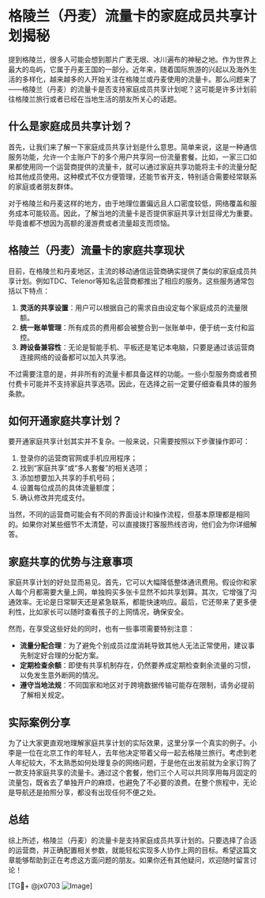 # 格陵兰（丹麦）流量卡的家庭成员共享计划揭秘

提到格陵兰，很多人可能会想到那片广袤无垠、冰川遍布的神秘之地。作为世界上最大的岛屿，它属于丹麦王国的一部分。近年来，随着国际旅游的兴起以及海外生活的多样化，越来越多的人开始关注在格陵兰或丹麦使用的流量卡。那么问题来了——格陵兰（丹麦）的流量卡是否支持家庭成员共享计划呢？这可能是许多计划前往格陵兰旅行或者已经在当地生活的朋友所关心的话题。

## 什么是家庭成员共享计划？

首先，让我们来了解一下家庭成员共享计划是什么意思。简单来说，这是一种通信服务功能，允许一个主账户下的多个用户共享同一份流量套餐。比如，一家三口如果都使用同一个运营商提供的流量卡，就可以通过家庭共享功能将主卡的流量分配给其他成员使用。这种模式不仅方便管理，还能节省开支，特别适合需要经常联系的家庭或者朋友群体。

对于格陵兰和丹麦这样的地方，由于地理位置偏远且人口密度较低，网络覆盖和服务成本可能较高。因此，了解当地的流量卡是否提供家庭共享计划显得尤为重要。毕竟谁都不想因为高额的漫游费或者流量超支而烦恼。

## 格陵兰（丹麦）流量卡的家庭共享现状

目前，在格陵兰和丹麦地区，主流的移动通信运营商确实提供了类似的家庭成员共享计划。例如TDC、Telenor等知名运营商都推出了相应的服务。这些服务通常包括以下特点：

1. **灵活的共享设置**：用户可以根据自己的需求自由设定每个家庭成员的流量限额。
2. **统一账单管理**：所有成员的费用都会被整合到一张账单中，便于统一支付和监控。
3. **跨设备兼容性**：无论是智能手机、平板还是笔记本电脑，只要是通过该运营商连接网络的设备都可以加入共享池。

不过需要注意的是，并非所有的流量卡都具备这样的功能。一些小型服务商或者预付费卡可能并不支持家庭共享选项。因此，在选择之前一定要仔细查看具体的服务条款。

## 如何开通家庭共享计划？

要开通家庭共享计划其实并不复杂。一般来说，只需要按照以下步骤操作即可：

1. 登录你的运营商官网或手机应用程序；
2. 找到“家庭共享”或“多人套餐”的相关选项；
3. 添加想要加入共享的手机号码；
4. 设置每位成员的具体流量额度；
5. 确认修改并完成支付。

当然，不同的运营商可能会有不同的界面设计和操作流程，但基本原理都是相同的。如果你对某些细节不太清楚，可以直接拨打客服热线咨询，他们会为你详细解答。

## 家庭共享的优势与注意事项

家庭共享计划的好处显而易见。首先，它可以大幅降低整体通讯费用。假设你和家人每个月都需要大量上网，单独购买多张卡显然不如共享划算。其次，它增强了沟通效率。无论是日常聊天还是紧急联系，都能快速响应。最后，它还带来了更多便利性，比如家长可以随时查看孩子的上网情况，确保安全。

然而，在享受这些好处的同时，也有一些事项需要特别注意：

- **流量分配合理**：为了避免个别成员过度消耗导致其他人无法正常使用，建议事先制定好合理的分配方案。
- **定期检查余额**：即使有共享机制存在，仍然要养成定期检查剩余流量的习惯，以免发生意外断网的情况。
- **遵守当地法规**：不同国家和地区对于跨境数据传输可能存在限制，请务必提前了解相关规定。

## 实际案例分享

为了让大家更直观地理解家庭共享计划的实际效果，这里分享一个真实的例子。小李是一位在北京工作的年轻人，去年他决定带着父母一起去格陵兰旅行。考虑到老人年纪较大，不太熟悉如何处理复杂的网络问题，于是他在出发前就为全家订购了一款支持家庭共享的流量卡。通过这个套餐，他们三个人可以共同享用每月固定的流量包，既省去了单独开户的麻烦，也避免了不必要的浪费。在整个旅程中，无论是导航还是拍照分享，都没有出现任何不便之处。

## 总结

综上所述，格陵兰（丹麦）的流量卡是支持家庭成员共享计划的。只要选择了合适的运营商，并正确配置相关参数，就能轻松实现多人协作上网的目标。希望这篇文章能够帮助到正在考虑这方面问题的朋友。如果你还有其他疑问，欢迎随时留言讨论！

[TG💪+ @jx0703 ![Image](https://github.com/user-attachments/assets/dbca1d08-cadb-493c-b0ec-ad6f7a83f270)]